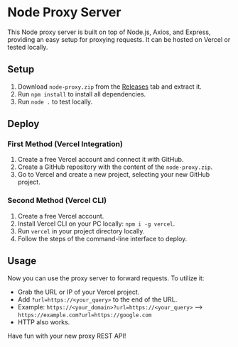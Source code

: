 # Node Proxy Server

This Node proxy server is built on top of Node.js, Axios, and Express, providing an easy setup for proxying requests. It can be hosted on Vercel or tested locally.

## Setup

1. Download `node-proxy.zip` from the [Releases](https://github.com/pauwol/node-proxy/releases) tab and extract it.
2. Run `npm install` to install all dependencies.
3. Run `node .` to test locally.

## Deploy

### First Method (Vercel Integration)

1. Create a free Vercel account and connect it with GitHub.
2. Create a GitHub repository with the content of the `node-proxy.zip`.
3. Go to Vercel and create a new project, selecting your new GitHub project.
   
### Second Method (Vercel CLI)

1. Create a free Vercel account.
2. Install Vercel CLI on your PC locally: `npm i -g vercel`.
3. Run `vercel` in your project directory locally.
4. Follow the steps of the command-line interface to deploy.

## Usage

Now you can use the proxy server to forward requests. To utilize it:

- Grab the URL or IP of your Vercel project.
- Add `?url=https://<your_query>` to the end of the URL.
- Example: `https://<your_domain>?url=https://<your_query>` --> `https://example.com?url=https://google.com`
- HTTP also works.
  
Have fun with your new proxy REST API!
